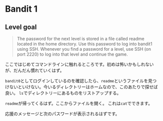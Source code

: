 # Bandit 1

## Level goal

> The password for the next level is stored in a file called readme located in the home directory. Use this password to log into bandit1 using SSH. Whenever you find a password for a level, use SSH (on port 2220) to log into that level and continue the game.

ここではじめてコマンドラインに触れるところです。初めは怖いかもしれないが、だんだん慣れていくはず。

`bandit0`としてログインしているのを確認したら、`readme`というファイルを見つけないといけない。今いるディレクトリーはホームなので、このあたりで探せば良い。
`ls`でディレクトリーにあるものをリストアップする。

`readme`が帰ってくるはず。ここからファイルを開く。
これは`cat`でできます。

応援のメッセージと次のパスワードが表示されるはずです。
